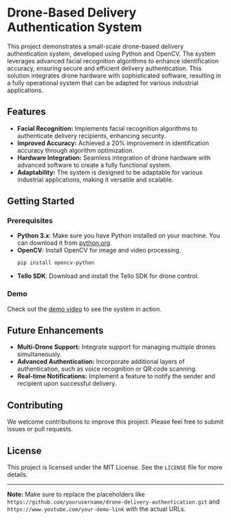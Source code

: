 # Drone-Based Delivery Authentication System

This project demonstrates a small-scale drone-based delivery authentication system, developed using Python and OpenCV. The system leverages advanced facial recognition algorithms to enhance identification accuracy, ensuring secure and efficient delivery authentication. This solution integrates drone hardware with sophisticated software, resulting in a fully operational system that can be adapted for various industrial applications.

## Features

- **Facial Recognition:** Implements facial recognition algorithms to authenticate delivery recipients, enhancing security.
- **Improved Accuracy:** Achieved a 20% improvement in identification accuracy through algorithm optimization.
- **Hardware Integration:** Seamless integration of drone hardware with advanced software to create a fully functional system.
- **Adaptability:** The system is designed to be adaptable for various industrial applications, making it versatile and scalable.

## Getting Started

### Prerequisites

- **Python 3.x**: Make sure you have Python installed on your machine. You can download it from [python.org](https://www.python.org/downloads/).
- **OpenCV**: Install OpenCV for image and video processing.
  ```bash
  pip install opencv-python
  ```
- **Tello SDK**: Download and install the Tello SDK for drone control.


### Demo

Check out the [demo video](https://www.youtube.com/your-demo-link) to see the system in action.


## Future Enhancements

- **Multi-Drone Support:** Integrate support for managing multiple drones simultaneously.
- **Advanced Authentication:** Incorporate additional layers of authentication, such as voice recognition or QR code scanning.
- **Real-time Notifications:** Implement a feature to notify the sender and recipient upon successful delivery.

## Contributing

We welcome contributions to improve this project. Please feel free to submit issues or pull requests.

## License

This project is licensed under the MIT License. See the `LICENSE` file for more details.

---

**Note:** Make sure to replace the placeholders like `https://github.com/yourusername/drone-delivery-authentication.git` and `https://www.youtube.com/your-demo-link` with the actual URLs.
